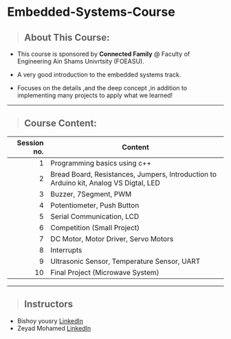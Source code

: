 # Embedded-Systems-Course


> ## **About This Course:**

- This course is sponsored by **Connected Family** @ Faculty of Engineering Ain Shams Univrtsity (FOEASU).

- A very good introduction to the embedded systems track.

- Focuses on the details ,and the deep concept ,in addition to implementing many projects to apply what we learned! 

---

> ## **Course Content:**

|  Session no.  |                Content                 |
|--------------:|----------------------------------------|
|              1|  Programming basics using c++ |
|              2|  Bread Board, Resistances, Jumpers, Introduction to Arduino kit, Analog VS Digtal, LED  |
|              3|  Buzzer, 7Segment, PWM  |
|              4|  Potentiometer, Push Button  |
|              5|  Serial Communication, LCD  |
|              6|  Competition (Small Project)  |
|              7|  DC Motor, Motor Driver, Servo Motors  |
|              8|  Interrupts  |
|              9|  Ultrasonic Sensor, Temperature Sensor, UART  |
|             10|  Final Project (Microwave System)  |

---

> ## **Instructors**

- Bishoy yousry 
  [LinkedIn](https://www.linkedin.com/in/bishoy-yousry/)
- Zeyad Mohamed
  [LinkedIn](https://www.linkedin.com/search/results/all/?heroEntityKey=urn%3Ali%3Afsd_profile%3AACoAAC9SoBcB3ikvRTlnYoMynKldxtkebHOLPQs&keywords=zeyad%20mohamed&origin=RICH_QUERY_SUGGESTION&position=0&searchId=45ce8f20-c639-40f8-a989-f12b73f49b88&sid=f6n)

